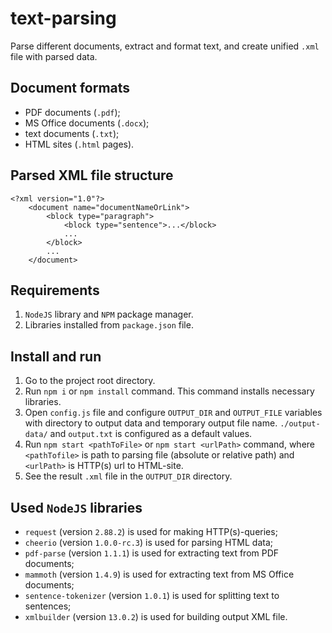 # text-parsing
Parse different documents, extract and format text, and create unified `.xml` file with parsed data.

## Document formats
- PDF documents (`.pdf`);
- MS Office documents (`.docx`);
- text documents (`.txt`);
- HTML sites (`.html` pages).

## Parsed XML file structure
    <?xml version="1.0"?>
        <document name="documentNameOrLink">
            <block type="paragraph">
                <block type="sentence">...</block>
                ...
            </block>
            ...
        </document>

## Requirements
1. `NodeJS` library and `NPM` package manager.
2. Libraries installed from `package.json` file.

## Install and run
1. Go to the project root directory.
2. Run `npm i` or `npm install` command. This command installs necessary libraries.
3. Open `config.js` file and configure `OUTPUT_DIR` and `OUTPUT_FILE` variables with directory to output data and temporary
output file name. `./output-data/` and `output.txt` is configured as a default values.
4. Run `npm start <pathToFile>` or `npm start <urlPath>` command, where `<pathTofile>` is path to parsing file
(absolute or relative path) and `<urlPath>` is HTTP(s) url to HTML-site.
5. See the result `.xml` file in the `OUTPUT_DIR` directory.

## Used `NodeJS` libraries
- `request` (version `2.88.2`) is used for making HTTP(s)-queries;
- `cheerio` (version `1.0.0-rc.3`) is used for parsing HTML data;
- `pdf-parse` (version `1.1.1`) is used for extracting text from PDF documents;
- `mammoth` (version `1.4.9`) is used for extracting text from MS Office documents;
- `sentence-tokenizer` (version `1.0.1`) is used for splitting text to sentences;
- `xmlbuilder` (version `13.0.2`) is used for building output XML file.

 
